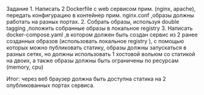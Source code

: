 Задание
    1. Написать 2 Dockerfile с web сервисом прим. (nginx, apache), передать конфигурацию в контейнер прим. nginx.conf ,образы должны работать на разных портах.
    2. Собрать образы, используя double tagging ,положить собранные образы в локальное registry
    3. Написать docker-compose.yaml ,в котором должен быть создан сервис из 2 ранее созданных образов (использовать локальное registry ), с помощью которых можно публиковать статику, образы должны запускаться в разных сетях, но должны использовать 1 хостовой вольюм со статикой на двоих, а также образы должны быть ограничены по ресурсам (memory, cpu)

Итог: через веб браузер должна быть доступна статика на 2 опубликованных портах сервиса.


